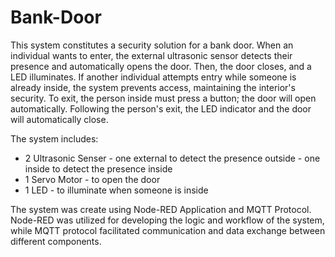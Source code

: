 # Bank-Door
This system constitutes a security solution for a bank door. When an individual wants to enter, the external ultrasonic sensor detects their presence and automatically opens the door. Then, the door closes, and a LED illuminates. If another individual attempts entry while someone is already inside, the system prevents access, maintaining the interior's security. To exit, the person inside must press a button; the door will open automatically. Following the person's exit, the LED indicator and the door will automatically close.

The system includes:
  - 2 Ultrasonic Senser - one external to detect the presence outside
                         - one inside to detect the presence inside
  - 1 Servo Motor - to open the door
  - 1 LED - to illuminate when someone is inside


The system was create using Node-RED Application and MQTT Protocol. Node-RED was utilized for developing the logic and workflow of the system, while MQTT protocol facilitated communication and data exchange between different components.
